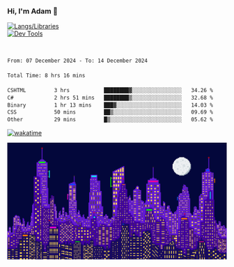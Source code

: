 ### Hi, I'm Adam 👋

[![Langs/Libraries](https://skillicons.dev/icons?i=cs,dotnet,js,css,html,sass,ts,jquery,bootstrap)](https://skillicons.dev)
<br/>
[![Dev Tools](https://skillicons.dev/icons?i=git,github,githubactions,visualstudio)](https://skillicons.dev)

<br/>

<!--START_SECTION:waka-->

```txt
From: 07 December 2024 - To: 14 December 2024

Total Time: 8 hrs 16 mins

CSHTML         3 hrs           ████████▓░░░░░░░░░░░░░░░░   34.26 %
C#             2 hrs 51 mins   ████████▒░░░░░░░░░░░░░░░░   32.68 %
Binary         1 hr 13 mins    ███▓░░░░░░░░░░░░░░░░░░░░░   14.03 %
CSS            50 mins         ██▒░░░░░░░░░░░░░░░░░░░░░░   09.69 %
Other          29 mins         █▒░░░░░░░░░░░░░░░░░░░░░░░   05.62 %
```

<!--END_SECTION:waka-->

[![wakatime](https://wakatime.com/badge/user/2234bda2-efd3-47c5-8724-79108edfe9aa.svg)](https://wakatime.com/@2234bda2-efd3-47c5-8724-79108edfe9aa)

![Pixelated city at night](./media/city.gif)
